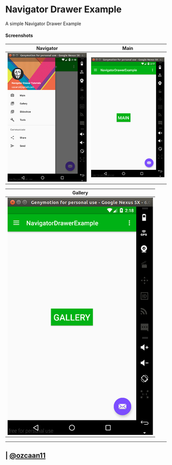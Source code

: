 # Navigator Drawer Example
A simple Navigator Drawer Example

#### Screenshots

Navigator | Main 	|
----------|-------|
![](screenshots/navigator.png)| ![](screenshots/main.png) |



Gallery |
--------|
![](screenshots/gallery.png) |


--------

| [@ozcaan11](https://twitter.com/ozcaan11)
---
